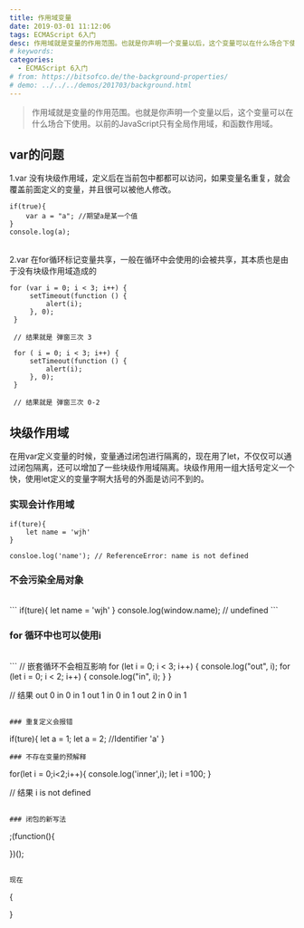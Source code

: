 ```yaml
---
title: 作用域变量
date: 2019-03-01 11:12:06
tags: ECMAScript 6入门
desc: 作用域就是变量的作用范围。也就是你声明一个变量以后，这个变量可以在什么场合下使用。以前的JavaScript只有全局作用域，和函数作用域。
# keywords: 
categories:
  - ECMAScript 6入门
# from: https://bitsofco.de/the-background-properties/
# demo: ../../../demos/201703/background.html
---
```


> 作用域就是变量的作用范围。也就是你声明一个变量以后，这个变量可以在什么场合下使用。以前的JavaScript只有全局作用域，和函数作用域。

## var的问题

1.var 没有块级作用域，定义后在当前包中都都可以访问，如果变量名重复，就会覆盖前面定义的变量，并且很可以被他人修改。

```
if(true){
	var a = "a"; //期望a是某一个值
}
console.log(a);
```

<br />2.var 在for循环标记变量共享，一般在循环中会使用的i会被共享，其本质也是由于没有块级作用域造成的<br />

```
for (var i = 0; i < 3; i++) {
     setTimeout(function () {
         alert(i);
     }, 0);
 }
 
 // 结果就是 弹窗三次 3
 
 for ( i = 0; i < 3; i++) {
     setTimeout(function () {
         alert(i);
     }, 0);
 }
 
 // 结果就是 弹窗三次 0-2
```

## 块级作用域

在用var定义变量的时候，变量通过闭包进行隔离的，现在用了let，不仅仅可以通过闭包隔离，还可以增加了一些块级作用域隔离。块级作用用一组大括号定义一个快，使用let定义的变量字啊大括号的外面是访问不到的。

### 实现会计作用域

```
if(ture){
	let name = 'wjh'
}

consloe.log('name'); // ReferenceError: name is not defined
```

### 不会污染全局对象
<br />
```
if(ture){
	let name = 'wjh'
}
console.log(window.name); // undefined
```

### for 循环中也可以使用i
<br />
```
// 嵌套循环不会相互影响
for (let i = 0; i < 3; i++) {
   console.log("out", i);
   for (let i = 0; i < 2; i++) {
   console.log("in", i);
  }
}

// 结果 out 0 in 0 in 1 out 1 in 0 in 1 out 2 in 0 in 1
```

### 重复定义会报错

```
if(ture){
	let a = 1;
  let a = 2; //Identifier 'a'
}
```
### 不存在变量的预解释

```
for(let i = 0;i<2;i++){
	console.log('inner',i);
  let i =100;
}

// 结果 i is not defined
```

### 闭包的新写法

```
;(function(){

})();
```

现在

```
{

}
```
